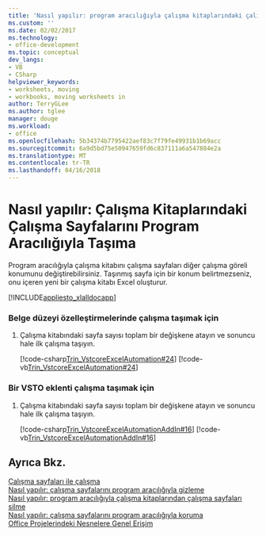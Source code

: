 ```yaml
---
title: 'Nasıl yapılır: program aracılığıyla çalışma kitaplarındaki çalışma sayfalarını taşıma | Microsoft Docs'
ms.custom: ''
ms.date: 02/02/2017
ms.technology:
- office-development
ms.topic: conceptual
dev_langs:
- VB
- CSharp
helpviewer_keywords:
- worksheets, moving
- workbooks, moving worksheets in
author: TerryGLee
ms.author: tglee
manager: douge
ms.workload:
- office
ms.openlocfilehash: 5b34374b7795422aef83c7f79fe49931b1b69acc
ms.sourcegitcommit: 6a9d5bd75e50947659fd6c837111a6a547884e2a
ms.translationtype: MT
ms.contentlocale: tr-TR
ms.lasthandoff: 04/16/2018
---
```

# <a name="how-to-programmatically-move-worksheets-within-workbooks"></a>Nasıl yapılır: Çalışma Kitaplarındaki Çalışma Sayfalarını Program Aracılığıyla Taşıma
  Program aracılığıyla çalışma kitabını çalışma sayfaları diğer çalışma göreli konumunu değiştirebilirsiniz. Taşınmış sayfa için bir konum belirtmezseniz, onu içeren yeni bir çalışma kitabı Excel oluşturur.  
  
 [!INCLUDE[appliesto_xlalldocapp](../vsto/includes/appliesto-xlalldocapp-md.md)]  
  
### <a name="to-move-a-worksheet-in-a-document-level-customization"></a>Belge düzeyi özelleştirmelerinde çalışma taşımak için  
  
1.  Çalışma kitabındaki sayfa sayısı toplam bir değişkene atayın ve sonuncu hale ilk çalışma taşıyın.  
  
     [!code-csharp[Trin_VstcoreExcelAutomation#24](../vsto/codesnippet/CSharp/Trin_VstcoreExcelAutomationCS/Sheet1.cs#24)]
     [!code-vb[Trin_VstcoreExcelAutomation#24](../vsto/codesnippet/VisualBasic/Trin_VstcoreExcelAutomation/Sheet1.vb#24)]  
  
### <a name="to-move-a-worksheet-in-an-vsto-add-in"></a>Bir VSTO eklenti çalışma taşımak için  
  
1.  Çalışma kitabındaki sayfa sayısı toplam bir değişkene atayın ve sonuncu hale ilk çalışma taşıyın.  
  
     [!code-csharp[Trin_VstcoreExcelAutomationAddIn#16](../vsto/codesnippet/CSharp/trin_vstcoreexcelautomationaddin/ThisAddIn.cs#16)]
     [!code-vb[Trin_VstcoreExcelAutomationAddIn#16](../vsto/codesnippet/VisualBasic/trin_vstcoreexcelautomationaddin/ThisAddIn.vb#16)]  
  
## <a name="see-also"></a>Ayrıca Bkz.  
 [Çalışma sayfaları ile çalışma](../vsto/working-with-worksheets.md)   
 [Nasıl yapılır: çalışma sayfalarını program aracılığıyla gizleme](../vsto/how-to-programmatically-hide-worksheets.md)   
 [Nasıl yapılır: program aracılığıyla çalışma kitaplarından çalışma sayfaları silme](../vsto/how-to-programmatically-delete-worksheets-from-workbooks.md)   
 [Nasıl yapılır: çalışma sayfalarını program aracılığıyla koruma](../vsto/how-to-programmatically-protect-worksheets.md)   
 [Office Projelerindeki Nesnelere Genel Erişim](../vsto/global-access-to-objects-in-office-projects.md)  
  
  